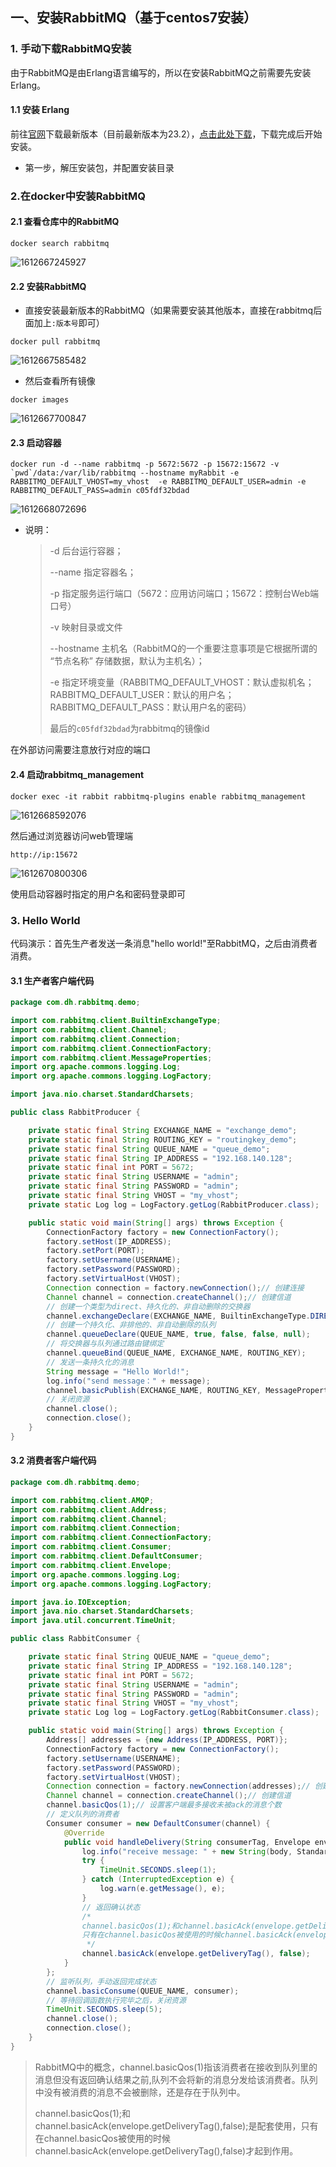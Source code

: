 ## 一、安装RabbitMQ（基于centos7安装）

### 1. 手动下载RabbitMQ安装

由于RabbitMQ是由Erlang语言编写的，所以在安装RabbitMQ之前需要先安装Erlang。

#### 1.1 安装 Erlang

前往[官网](https://www.erlang.org/downloads)下载最新版本（目前最新版本为23.2），[点击此处下载](http://erlang.org/download/otp_src_23.2.tar.gz)，下载完成后开始安装。

- 第一步，解压安装包，并配置安装目录



### 2.在docker中安装RabbitMQ

#### 2.1 查看仓库中的RabbitMQ

```she
docker search rabbitmq
```

![1612667245927](./.assets/1612667245927.png)



#### 2.2 安装RabbitMQ

- 直接安装最新版本的RabbitMQ（如果需要安装其他版本，直接在rabbitmq后面加上`:版本号`即可）

```shell
docker pull rabbitmq
```

![1612667585482](./.assets/1612667585482.png)



- 然后查看所有镜像

```shell
docker images
```

![1612667700847](./.assets/1612667700847.png)



#### 2.3 启动容器

```shell
docker run -d --name rabbitmq -p 5672:5672 -p 15672:15672 -v `pwd`/data:/var/lib/rabbitmq --hostname myRabbit -e RABBITMQ_DEFAULT_VHOST=my_vhost  -e RABBITMQ_DEFAULT_USER=admin -e RABBITMQ_DEFAULT_PASS=admin c05fdf32bdad
```

![1612668072696](./.assets/1612668072696.png)

- 说明：

  > -d 后台运行容器；
  >
  > --name 指定容器名；
  >
  > -p 指定服务运行端口（5672：应用访问端口；15672：控制台Web端口号）
  >
  > -v 映射目录或文件
  >
  > --hostname 主机名（RabbitMQ的一个重要注意事项是它根据所谓的 “节点名称” 存储数据，默认为主机名）；
  >
  > -e 指定环境变量（RABBITMQ_DEFAULT_VHOST：默认虚拟机名；RABBITMQ_DEFAULT_USER：默认的用户名；RABBITMQ_DEFAULT_PASS：默认用户名的密码）
  >
  > 最后的`c05fdf32bdad`为rabbitmq的镜像id



在外部访问需要注意放行对应的端口

#### 2.4 启动rabbitmq_management

```shell
docker exec -it rabbit rabbitmq-plugins enable rabbitmq_management
```

![1612668592076](./.assets/1612668592076.png)

然后通过浏览器访问web管理端

```ht
http://ip:15672
```

![1612670800306](./.assets/1612670800306.png)

使用启动容器时指定的用户名和密码登录即可



### 3. Hello World

代码演示：首先生产者发送一条消息"hello world!"至RabbitMQ，之后由消费者消费。

#### 3.1 生产者客户端代码

```java
package com.dh.rabbitmq.demo;

import com.rabbitmq.client.BuiltinExchangeType;
import com.rabbitmq.client.Channel;
import com.rabbitmq.client.Connection;
import com.rabbitmq.client.ConnectionFactory;
import com.rabbitmq.client.MessageProperties;
import org.apache.commons.logging.Log;
import org.apache.commons.logging.LogFactory;

import java.nio.charset.StandardCharsets;

public class RabbitProducer {

    private static final String EXCHANGE_NAME = "exchange_demo";
    private static final String ROUTING_KEY = "routingkey_demo";
    private static final String QUEUE_NAME = "queue_demo";
    private static final String IP_ADDRESS = "192.168.140.128";
    private static final int PORT = 5672;
    private static final String USERNAME = "admin";
    private static final String PASSWORD = "admin";
    private static final String VHOST = "my_vhost";
    private static Log log = LogFactory.getLog(RabbitProducer.class);

    public static void main(String[] args) throws Exception {
        ConnectionFactory factory = new ConnectionFactory();
        factory.setHost(IP_ADDRESS);
        factory.setPort(PORT);
        factory.setUsername(USERNAME);
        factory.setPassword(PASSWORD);
        factory.setVirtualHost(VHOST);
        Connection connection = factory.newConnection();// 创建连接
        Channel channel = connection.createChannel();// 创建信道
        // 创建一个类型为direct、持久化的、非自动删除的交换器
        channel.exchangeDeclare(EXCHANGE_NAME, BuiltinExchangeType.DIRECT, true, false, null);
        // 创建一个持久化、非排他的、非自动删除的队列
        channel.queueDeclare(QUEUE_NAME, true, false, false, null);
        // 将交换器与队列通过路由键绑定
        channel.queueBind(QUEUE_NAME, EXCHANGE_NAME, ROUTING_KEY);
        // 发送一条持久化的消息
        String message = "Hello World!";
        log.info("send message：" + message);
        channel.basicPublish(EXCHANGE_NAME, ROUTING_KEY, MessageProperties.PERSISTENT_TEXT_PLAIN, message.getBytes(StandardCharsets.UTF_8));
        // 关闭资源
        channel.close();
        connection.close();
    }
}

```

#### 3.2 消费者客户端代码

```java
package com.dh.rabbitmq.demo;

import com.rabbitmq.client.AMQP;
import com.rabbitmq.client.Address;
import com.rabbitmq.client.Channel;
import com.rabbitmq.client.Connection;
import com.rabbitmq.client.ConnectionFactory;
import com.rabbitmq.client.Consumer;
import com.rabbitmq.client.DefaultConsumer;
import com.rabbitmq.client.Envelope;
import org.apache.commons.logging.Log;
import org.apache.commons.logging.LogFactory;

import java.io.IOException;
import java.nio.charset.StandardCharsets;
import java.util.concurrent.TimeUnit;

public class RabbitConsumer {

    private static final String QUEUE_NAME = "queue_demo";
    private static final String IP_ADDRESS = "192.168.140.128";
    private static final int PORT = 5672;
    private static final String USERNAME = "admin";
    private static final String PASSWORD = "admin";
    private static final String VHOST = "my_vhost";
    private static Log log = LogFactory.getLog(RabbitConsumer.class);

    public static void main(String[] args) throws Exception {
        Address[] addresses = {new Address(IP_ADDRESS, PORT)};
        ConnectionFactory factory = new ConnectionFactory();
        factory.setUsername(USERNAME);
        factory.setPassword(PASSWORD);
        factory.setVirtualHost(VHOST);
        Connection connection = factory.newConnection(addresses);// 创建连接
        Channel channel = connection.createChannel();// 创建信道
        channel.basicQos(1);// 设置客户端最多接收未被ack的消息个数
        // 定义队列的消费者
        Consumer consumer = new DefaultConsumer(channel) {
            @Override
            public void handleDelivery(String consumerTag, Envelope envelope, AMQP.BasicProperties properties, byte[] body) throws IOException {
                log.info("receive message: " + new String(body, StandardCharsets.UTF_8));
                try {
                    TimeUnit.SECONDS.sleep(1);
                } catch (InterruptedException e) {
                    log.warn(e.getMessage(), e);
                }
                // 返回确认状态
                /*
                channel.basicQos(1);和channel.basicAck(envelope.getDeliveryTag(),false);是配套使用
                只有在channel.basicQos被使用的时候channel.basicAck(envelope.getDeliveryTag(),false)才起到作用。
                 */
                channel.basicAck(envelope.getDeliveryTag(), false);
            }
        };
        // 监听队列，手动返回完成状态
        channel.basicConsume(QUEUE_NAME, consumer);
        // 等待回调函数执行完毕之后，关闭资源
        TimeUnit.SECONDS.sleep(5);
        channel.close();
        connection.close();
    }
}

```

> RabbitMQ中的概念，channel.basicQos(1)指该消费者在接收到队列里的消息但没有返回确认结果之前,队列不会将新的消息分发给该消费者。队列中没有被消费的消息不会被删除，还是存在于队列中。
>
> channel.basicQos(1);和channel.basicAck(envelope.getDeliveryTag(),false);是配套使用，只有在channel.basicQos被使用的时候channel.basicAck(envelope.getDeliveryTag(),false)才起到作用。
